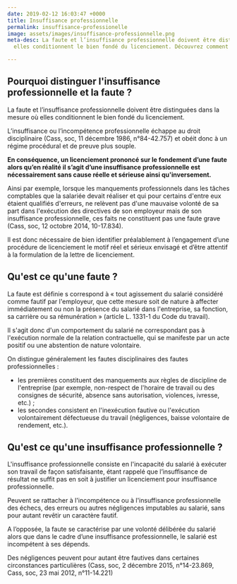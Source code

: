 ```yaml
---
date: 2019-02-12 16:03:47 +0000
title: Insuffisance professionnelle
permalink: insuffisance-professionelle
image: assets/images/insuffisance-professionnelle.png
meta-desc: La faute et l’insuffisance professionnelle doivent être distinguées car
  elles conditionnent le bien fondé du licenciement. Découvrez comment faire la distinction.

---
```

## Pourquoi distinguer l'insuffisance professionnelle et la faute ?

La faute et l’insuffisance professionnelle doivent être distinguées dans la mesure où elles conditionnent le bien fondé du licenciement.

L’insuffisance ou l’incompétence professionnelle échappe au droit disciplinaire (Cass, soc, 11 décembre 1986, n°84-42.757) et obéit donc à un régime procédural et de preuve plus souple.

**En conséquence, un licenciement prononcé sur le fondement d’une faute alors qu’en réalité il s’agit d’une insuffisance professionnelle est nécessairement sans cause réelle et sérieuse ainsi qu'inversement.**

Ainsi par exemple, lorsque les manquements professionnels dans les tâches comptables que la salariée devait réaliser et qui pour certains d'entre eux étaient qualifiés d'erreurs, ne relèvent pas d'une mauvaise volonté de sa part dans l'exécution des directives de son employeur mais de son insuffisance professionnelle, ces faits ne constituent pas une faute grave (Cass, soc, 12 octobre 2014, 10-17.834).

Il est donc nécessaire de bien identifier préalablement à l’engagement d’une procédure de licenciement le motif réel et sérieux envisagé et d’être attentif à la formulation de la lettre de licenciement. 

## Qu'est ce qu'une faute ? 

La faute est définie s correspond à « tout agissement du salarié considéré comme fautif par l'employeur, que cette mesure soit de nature à affecter immédiatement ou non la présence du salarié dans l'entreprise, sa fonction, sa carrière ou sa rémunération » (article L. 1331-1 du Code du travail).

Il s'agit donc d'un comportement du salarié ne correspondant pas à l'exécution normale de la relation contractuelle, qui se manifeste par un acte positif ou une abstention de nature volontaire.

On distingue généralement les fautes disciplinaires des fautes professionnelles :

* les premières constituent des manquements aux règles de discipline de l'entreprise (par exemple, non-respect de l'horaire de travail ou des consignes de sécurité, absence sans autorisation, violences, ivresse, etc.) ;
* les secondes consistent en l'inexécution fautive ou l'exécution volontairement défectueuse du travail (négligences, baisse volontaire de rendement, etc.).

## Qu'est ce qu'une insuffisance professionnelle ? 

L'insuffisance professionnelle consiste en l'incapacité du salarié à exécuter son travail de façon satisfaisante, étant rappelé que l’insuffisance de résultat ne suffit pas en soit à justifier un licenciement pour insuffisance professionnelle.

Peuvent se rattacher à l'incompétence ou à l'insuffisance professionnelle des échecs, des erreurs ou autres négligences imputables au salarié, sans pour autant revêtir un caractère fautif.

A l’opposée, la faute se caractérise par une volonté délibérée du salarié alors que dans le cadre d’une insuffisance professionnelle, le salarié est incompétent à ses dépends.

Des négligences peuvent pour autant être fautives dans certaines circonstances particulières (Cass, soc, 2 décembre 2015, n°14-23.869, Cass, soc, 23 mai 2012, n°11-14.221)